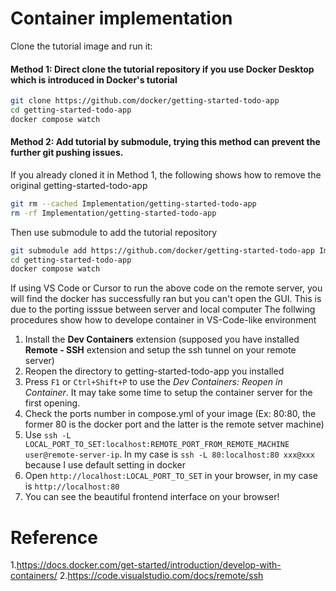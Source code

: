 # Container implementation
Clone the tutorial image and run it:
#### Method 1: Direct clone the tutorial repository if you use **Docker Desktop** which is introduced in Docker's tutorial

```bash
git clone https://github.com/docker/getting-started-todo-app
cd getting-started-todo-app
docker compose watch
```
 
#### Method 2: Add tutorial by submodule, trying this method can prevent the further git pushing issues.  
If you already cloned it in Method 1, the following shows how to remove the original getting-started-todo-app

```bash
git rm --cached Implementation/getting-started-todo-app
rm -rf Implementation/getting-started-todo-app
```
Then use submodule to add the tutorial repository 
```bash
git submodule add https://github.com/docker/getting-started-todo-app Implementation/getting-started-todo-app
cd getting-started-todo-app
docker compose watch
```
If using VS Code or Cursor to run the above code on the remote server, you will find the docker has successfully ran but you can't open the GUI. This is due to the porting isssue between server and local computer
The follwing procedures show how to develope container in VS-Code-like environment
1. Install the **Dev Containers** extension (supposed you have installed
**Remote - SSH** extension and setup the ssh tunnel on your remote server)
2. Reopen the directory to getting-started-todo-app you installed 
3. Press `F1` or `Ctrl+Shift+P` to use the *Dev Containers: Reopen in Container*. It may take some time to setup the container server for the first opening.
4. Check the ports number in compose.yml of your image (Ex: 80:80, the former 80 is the docker port and the latter is the remote setver machine)
5. Use `ssh -L LOCAL_PORT_TO_SET:localhost:REMOTE_PORT_FROM_REMOTE_MACHINE user@remote-server-ip`. In my case is `ssh -L 80:localhost:80 xxx@xxx` because I use default setting in docker 
6. Open `http://localhost:LOCAL_PORT_TO_SET` in your browser, in my case is `http://localhost:80`
7. You can see the beautiful frontend interface on your browser!


# Reference
1.https://docs.docker.com/get-started/introduction/develop-with-containers/
2.https://code.visualstudio.com/docs/remote/ssh
